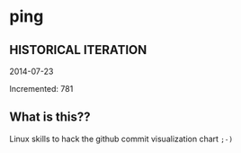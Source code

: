 # ping

## HISTORICAL ITERATION
2014-07-23

Incremented: 781

## What is this?? 
Linux skills to hack the github commit visualization chart `;-)`
